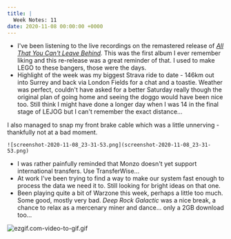 ```yaml
---
title: |
  Week Notes: 11
date: 2020-11-08 00:00:00 +0000
---
```


- I've been listening to the live recordings on the remastered release of *[All That You Can't Leave Behind](https://open.spotify.com/album/6qghLuq9nn2SddGSrqBDrh?si=9TR2OZpcTGqF9mB5WL3gRg).* This was the first album I ever remember liking and this re-release was a great reminder of that. I used to make LEGO to these bangers, those were the days.
- Highlight of the week was my biggest Strava ride to date - 146km out into Surrey and back via London Fields for a chat and a toastie. Weather was perfect, couldn't have asked for a better Saturday really though the original plan of going home and seeing the doggo would have been nice too. Still think I might have done a longer day when I was 14 in the final stage of LEJOG but I can't remember the exact distance...

I also managed to snap my front brake cable which was a little unnerving - thankfully not at a bad moment.

    ![screenshot-2020-11-08_23-31-53.png](screenshot-2020-11-08_23-31-53.png)

- I was rather painfully reminded that Monzo doesn't yet support international transfers. Use TransferWise...
- At work I've been trying to find a way to make our system fast enough to process the data we need it to. Still looking for bright ideas on that one.
- Been playing quite a bit of Warzone this week, perhaps a little too much. Some good, mostly very bad. *Deep Rock Galactic* was a nice break, a chance to relax as a mercenary miner and dance... only a 2GB download too...

![ezgif.com-video-to-gif.gif](ezgif.com-video-to-gif.gif)
